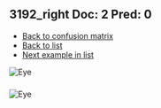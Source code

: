 ## 3192_right Doc: 2 Pred: 0
- [Back to confusion matrix](https://github.com/juliandewit/kaggle_retinopathy/blob/master/matrix.md)
- [Back to list](https://github.com/juliandewit/kaggle_retinopathy/blob/master/lists/20/list.md)
- [Next example in list](https://github.com/juliandewit/kaggle_retinopathy/blob/master/lists/20/31/3194_right.md)

![Eye](https://retinopaty.blob.core.windows.net/size1024/3192_right_2.jpeg)

### 

![Eye]()
